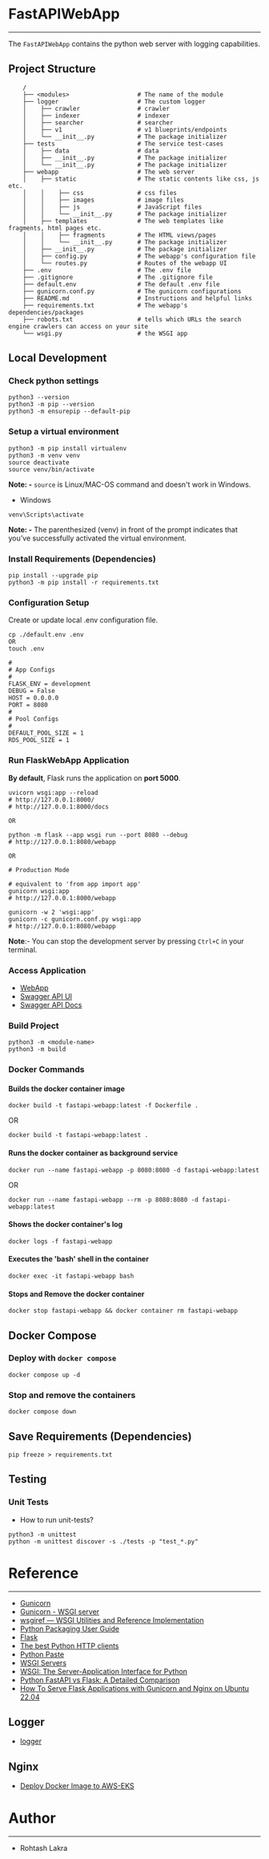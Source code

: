 # FastAPIWebApp

---

The ```FastAPIWebApp``` contains the python web server with logging capabilities.


## Project Structure
```
    /
    ├── <modules>                   # The name of the module
    ├── logger                      # The custom logger
    │    ├── crawler                # crawler
    │    ├── indexer                # indexer
    │    ├── searcher               # searcher
    │    ├── v1                     # v1 blueprints/endpoints
    │    └── __init__.py            # The package initializer
    ├── tests                       # The service test-cases
    │    ├── data                   # data
    │    ├── __init__.py            # The package initializer
    │    └── __init__.py            # The package initializer
    ├── webapp                      # The web server
    │    ├── static                 # The static contents like css, js etc.
    │    │    ├── css               # css files
    │    │    ├── images            # image files
    │    │    ├── js                # JavaScript files
    │    │    └── __init__.py       # The package initializer
    │    ├── templates              # The web templates like fragments, html pages etc.
    │    │    ├── fragments         # The HTML views/pages
    │    │    └── __init__.py       # The package initializer
    │    ├── __init__.py            # The package initializer
    │    ├── config.py              # The webapp's configuration file
    │    └── routes.py              # Routes of the webapp UI
    ├── .env                        # The .env file
    ├── .gitignore                  # The .gitignore file
    ├── default.env                 # The default .env file
    ├── gunicorn.conf.py            # The gunicorn configurations
    ├── README.md                   # Instructions and helpful links
    ├── requirements.txt            # The webapp's dependencies/packages
    ├── robots.txt                  # tells which URLs the search engine crawlers can access on your site
    └── wsgi.py                     # the WSGI app
```

## Local Development

### Check python settings
```shell
python3 --version
python3 -m pip --version
python3 -m ensurepip --default-pip
```

### Setup a virtual environment

```
python3 -m pip install virtualenv
python3 -m venv venv
source deactivate
source venv/bin/activate
```

**Note: -**
```source``` is Linux/MAC-OS command and doesn't work in Windows.

- Windows
```shell
venv\Scripts\activate
```

**Note: -**
The parenthesized (venv) in front of the prompt indicates that you’ve successfully activated the virtual environment.


### Install Requirements (Dependencies)

```
pip install --upgrade pip
python3 -m pip install -r requirements.txt
```

### Configuration Setup

Create or update local .env configuration file.

```shell
cp ./default.env .env
OR
touch .env

#
# App Configs
#
FLASK_ENV = development
DEBUG = False
HOST = 0.0.0.0
PORT = 8080
#
# Pool Configs
#
DEFAULT_POOL_SIZE = 1
RDS_POOL_SIZE = 1
```


### Run FlaskWebApp Application

**By default**, Flask runs the application on **port 5000**.


```shell
uvicorn wsgi:app --reload
# http://127.0.0.1:8000/
# http://127.0.0.1:8000/docs

OR

python -m flask --app wsgi run --port 8080 --debug
# http://127.0.0.1:8080/webapp

OR

# Production Mode

# equivalent to 'from app import app'
gunicorn wsgi:app
# http://127.0.0.1:8000/webapp

gunicorn -w 2 'wsgi:app'
gunicorn -c gunicorn.conf.py wsgi:app
# http://127.0.0.1:8080/webapp
```

**Note**:- You can stop the development server by pressing ```Ctrl+C``` in your terminal.

### Access Application

- [WebApp](http://127.0.0.1:8080)
- [Swagger API UI](http://127.0.0.1:8080/docs)
- [Swagger API Docs](http://127.0.0.1:8080/redoc)


### Build Project
```shell
python3 -m <module-name>
python3 -m build
```


### Docker Commands

#### Builds the docker container image
```shell
docker build -t fastapi-webapp:latest -f Dockerfile .
```
OR
```shell
docker build -t fastapi-webapp:latest .
```

#### Runs the docker container as background service
```shell
docker run --name fastapi-webapp -p 8080:8080 -d fastapi-webapp:latest
```
OR
```shell
docker run --name fastapi-webapp --rm -p 8080:8080 -d fastapi-webapp:latest
```

#### Shows the docker container's log
```shell
docker logs -f fastapi-webapp
```

#### Executes the 'bash' shell in the container
```shell
docker exec -it fastapi-webapp bash
```

#### Stops and Remove the docker container

```shell
docker stop fastapi-webapp && docker container rm fastapi-webapp
```


## Docker Compose

### Deploy with ```docker compose```
```shell
docker compose up -d
```

### Stop and remove the containers
```shell
docker compose down
```


## Save Requirements (Dependencies)
```shell
pip freeze > requirements.txt
```


## Testing

### Unit Tests

- How to run unit-tests?

```shell
python3 -m unittest
python -m unittest discover -s ./tests -p "test_*.py"
```



# Reference

---

- [Gunicorn](https://flask.palletsprojects.com/en/3.0.x/deploying/gunicorn/)
- [Gunicorn - WSGI server](https://docs.gunicorn.org/en/latest/index.html)
- [wsgiref — WSGI Utilities and Reference Implementation](https://docs.python.org/3/library/wsgiref.html)
- [Python Packaging User Guide](https://packaging.python.org/en/latest/)
- [Flask](https://flask.palletsprojects.com/en/3.0.x/)
- [The best Python HTTP clients](https://www.scrapingbee.com/blog/best-python-http-clients/)
- [Python Paste](https://pythonpaste.readthedocs.io/en/latest/index.html)
- [WSGI Servers](https://www.fullstackpython.com/wsgi-servers.html)
- [WSGI: The Server-Application Interface for Python](https://www.toptal.com/python/pythons-wsgi-server-application-interface)
- [Python FastAPI vs Flask: A Detailed Comparison](https://www.turing.com/kb/fastapi-vs-flask-a-detailed-comparison)
- [How To Serve Flask Applications with Gunicorn and Nginx on Ubuntu 22.04](https://www.digitalocean.com/community/tutorials/how-to-serve-flask-applications-with-gunicorn-and-nginx-on-ubuntu-22-04)

## Logger
- [logger](https://replit.com/@pgorecki/request-logger?v=1#main.py)

## Nginx
- [Deploy Docker Image to AWS-EKS](https://medium.com/@sejalmaniyar9/deploying-a-docker-image-to-aws-eks-504f4fec6fee)


# Author

---

- Rohtash Lakra
